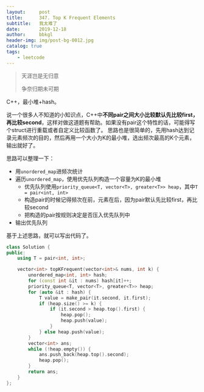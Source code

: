 ```yaml
---
layout:     post
title:      347. Top K Frequent Elements
subtitle:   我太难了
date:       2019-12-18
author:     bbkgl
header-img: img/post-bg-0012.jpg
catalog: true
tags:
    - leetcode
---
```


>天涯岂是无归意
>
>争奈归期未可期

C++，最小堆+hash。

说一个很多人不知道的小知识点，C++中**不同pair之间大小比较默认先比较first，再比较second**，这样对做这道题有帮助。如果没有pair这个特性的话，可能得写个struct进行重载或者自定义比较函数了。
思路也是很简单的，先用hash达到记录元素频次的目的，然后再用一个大小为K的最小堆，选出频次最高的K个元素，输出就好了。

思路可以整理一下：

- 用`unordered_map`进频次统计
- 遍历`unordered_map`，使用优先队列构造一个容量为K的最小堆
  - 优先队列使用`priority_queue<T, vector<T>, greater<T>> heap`，其中`T = pair<int, int>`
  - 构造pair的时候记得频次在前，元素在后，因为pair默认先比较first，再比较second
  - 把构造的pair按规则决定是否压入优先队列中
- 输出优先队列

基于上述思路，就可以写出代码了。

```cpp
class Solution {
public:
    using T = pair<int, int>;

    vector<int> topKFrequent(vector<int>& nums, int k) {
        unordered_map<int, int> hash;
        for (const int &it : nums) hash[it]++;
        priority_queue<T, vector<T>, greater<T>> heap;
        for (auto &it : hash) {
            T value = make_pair(it.second, it.first);
            if (heap.size() >= k) {
                if (it.second > heap.top().first) {
                    heap.pop();
                    heap.push(value);
                }
            } else heap.push(value);
        }
        vector<int> ans;
        while (!heap.empty()) {
            ans.push_back(heap.top().second);
            heap.pop();
        }
        return ans;
    }
};
```



